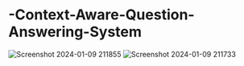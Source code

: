 # -Context-Aware-Question-Answering-System

![Screenshot 2024-01-09 211855](https://github.com/sairam0619/-Context-Aware-Question-Answering-System/assets/104977246/53ee3c81-3b74-4cc5-a127-149685a4e567)
![Screenshot 2024-01-09 211733](https://github.com/sairam0619/-Context-Aware-Question-Answering-System/assets/104977246/dc6afeb0-5fe9-4e45-8f01-36a90094f060)
